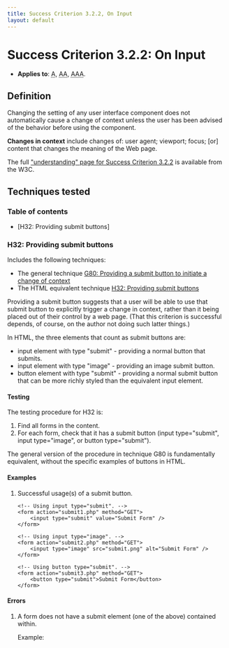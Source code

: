 ```yaml
---
title: Success Criterion 3.2.2, On Input
layout: default
---
```


# Success Criterion 3.2.2: On Input

- **Applies to**: <abbr title="Single A">A</abbr>, <abbr title="Double A">AA</abbr>, <abbr title="Triple A">AAA</abbr>.

## Definition

Changing the setting of any user interface component does not automatically cause a change of context unless the user has been advised of the behavior before using the component.

**Changes in context** include changes of: user agent; viewport; focus; [or] content that changes the meaning of the Web page.

The full ["understanding" page for Success Criterion 3.2.2](http://www.w3.org/TR/UNDERSTANDING-WCAG20/consistent-behavior-unpredictable-change.html) is available from the W3C.

## Techniques tested

### Table of contents

- [H32: Providing submit buttons]

### <a id="tech-h32">H32: Providing submit buttons</a>

Includes the following techniques:

- The general technique [G80: Providing a submit button to initiate a change of context](http://www.w3.org/TR/2010/NOTE-WCAG20-TECHS-20101014/G80)
- The HTML equivalent technique [H32: Providing submit buttons](http://www.w3.org/TR/2010/NOTE-WCAG20-TECHS-20101014/G32)

Providing a submit button suggests that a user will be able to use that submit button to explicitly trigger a change in context, rather than it being placed out of their control by a web page. (That this criterion is successful depends, of course, on the author not doing such latter things.)

In HTML, the three elements that count as submit buttons are:

- input element with type "submit" - providing a normal button that submits.
- input element with type "image" - providing an image submit button.
- button element with type "submit" - providing a normal submit button that can be more richly styled than the equivalent input element.

#### Testing

The testing procedure for H32 is:

1. Find all forms in the content.
2. For each form, check that it has a submit button (input type="submit", input type="image", or button type="submit").

The general version of the procedure in technique G80 is fundamentally equivalent, without the specific examples of buttons in HTML.

#### Examples

1.  Successful usage(s) of a submit button.

        <!-- Using input type="submit". -->
        <form action="submit1.php" method="GET">
            <input type="submit" value="Submit Form" />
        </form>

        <!-- Using input type="image". -->
        <form action="submit2.php" method="GET">
            <input type="image" src="submit.png" alt="Submit Form" />
        </form>

        <!-- Using button type="submit". -->
        <form action="submit3.php" method="GET">
            <button type="submit">Submit Form</button>
        </form>

#### Errors

1.  A form does not have a submit element (one of the above) contained within.

    Example:

    <form>
    </form>
